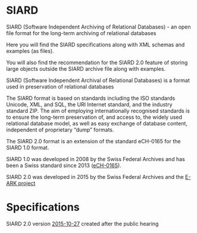 # SIARD
SIARD (Software Independent Archiving of Relational Databases) - an open file format for the long-term archiving of relational databases

Here you will find the SIARD specifications along with XML schemas and examples (as files).

You will also find the recommendation for the SIARD 2.0 feature of storing large objects outside the SIARD archive file along with examples.

SIARD (Software Independent Archival of Relational Databases) is a format used in preservation of relational databases 

The SIARD format is based on standards including the ISO standards Unicode, XML, and SQL, the URI Internet standard, and the industry standard ZIP.
The aim of employing internationally recognised standards is to ensure the long-term preservation of, and access to, the widely used relational database model, as well as easy exchange of database content, independent of proprietary “dump” formats.

The SIARD 2.0 format is an extension of the standard eCH-0165 for the SIARD 1.0 format.

SIARD 1.0 was developed in 2008 by the Swiss Federal Archives and has been a Swiss standard since 2013 ([eCH-0165](http://www.bar.admin.ch/dienstleistungen/00823/01911/index.html?lang=en&download=NHzLpZeg7t,lnp6I0NTU042l2Z6ln1ad1IZn4Z2qZpnO2Yuq2Z6gpJCDeIN,gGym162epYbg2c_JjKbNoKSn6A--)).

SIARD 2.0 was developed in 2015 by the Swiss Federal Archives and the [E-ARK project](http://www.eark-project.com/)  

# Specifications

SIARD 2.0 version [2015-10-27](https://github.com/DLMArchivalStandardsBoard/SIARD/tree/master/SIARD%202.0/format/2015-10-27) created after the public hearing 

